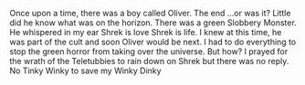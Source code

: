 Once upon a time, there was a boy called Oliver. The end 
...or was it? Little did he know what was on the horizon.
There was a green Slobbery Monster. He whispered in my ear Shrek is love Shrek is life.
I knew at this time, he was part of the cult and soon Oliver would be next. I had to do everything to stop the green horror from taking over the universe. But how?
I prayed for the wrath of the Teletubbies to rain down on Shrek but there was no reply. 
No Tinky Winky to save my Winky Dinky

